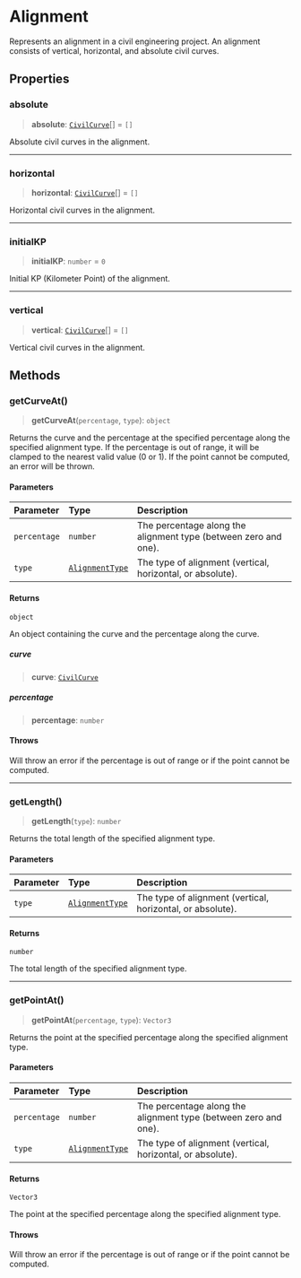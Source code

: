 # Alignment

Represents an alignment in a civil engineering project. An alignment consists of vertical, horizontal, and absolute civil curves.

## Properties

### absolute

> **absolute**: [`CivilCurve`](CivilCurve.md)[] = `[]`

Absolute civil curves in the alignment.

***

### horizontal

> **horizontal**: [`CivilCurve`](CivilCurve.md)[] = `[]`

Horizontal civil curves in the alignment.

***

### initialKP

> **initialKP**: `number` = `0`

Initial KP (Kilometer Point) of the alignment.

***

### vertical

> **vertical**: [`CivilCurve`](CivilCurve.md)[] = `[]`

Vertical civil curves in the alignment.

## Methods

### getCurveAt()

> **getCurveAt**(`percentage`, `type`): `object`

Returns the curve and the percentage at the specified percentage along the specified alignment type.
If the percentage is out of range, it will be clamped to the nearest valid value (0 or 1).
If the point cannot be computed, an error will be thrown.

#### Parameters

| Parameter | Type | Description |
| :------ | :------ | :------ |
| `percentage` | `number` | The percentage along the alignment type (between zero and one). |
| `type` | [`AlignmentType`](../type-aliases/AlignmentType.md) | The type of alignment (vertical, horizontal, or absolute). |

#### Returns

`object`

An object containing the curve and the percentage along the curve.

##### curve

> **curve**: [`CivilCurve`](CivilCurve.md)

##### percentage

> **percentage**: `number`

#### Throws

Will throw an error if the percentage is out of range or if the point cannot be computed.

***

### getLength()

> **getLength**(`type`): `number`

Returns the total length of the specified alignment type.

#### Parameters

| Parameter | Type | Description |
| :------ | :------ | :------ |
| `type` | [`AlignmentType`](../type-aliases/AlignmentType.md) | The type of alignment (vertical, horizontal, or absolute). |

#### Returns

`number`

The total length of the specified alignment type.

***

### getPointAt()

> **getPointAt**(`percentage`, `type`): `Vector3`

Returns the point at the specified percentage along the specified alignment type.

#### Parameters

| Parameter | Type | Description |
| :------ | :------ | :------ |
| `percentage` | `number` | The percentage along the alignment type (between zero and one). |
| `type` | [`AlignmentType`](../type-aliases/AlignmentType.md) | The type of alignment (vertical, horizontal, or absolute). |

#### Returns

`Vector3`

The point at the specified percentage along the specified alignment type.

#### Throws

Will throw an error if the percentage is out of range or if the point cannot be computed.
